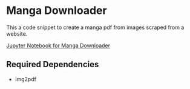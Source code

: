 # Manga Downloader
This a code snippet to create a manga pdf from images scraped from a website.

[Jupyter Notebook for Manga Downloader](manga_downloader.ipynb)

## Required Dependencies
  - img2pdf
